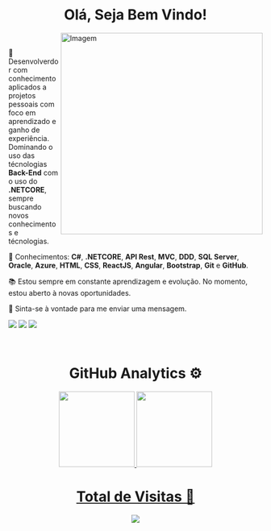 <div align="center">
    <h1>Olá, Seja Bem Vindo!</h1>
</div>

<div>
    <img align="right" src="https://raw.githubusercontent.com/MicaelliMedeiros/micaellimedeiros/master/image/computer-illustration.png" alt="Imagem" min-width="400px" max-width="400px" width="400px" align="right">
    <div align="left"><br>
	<p>📌 Desenvolverdor com conhecimento aplicados a projetos pessoais com foco em aprendizado e ganho de experiência. Dominando o uso das técnologias <strong> Back-End</strong> com o uso do <strong>.NETCORE</strong>, sempre buscando novos conhecimentos e técnologias.</p>
        <p>🧠 Conhecimentos: <strong>C#</strong>, <strong>.NETCORE</strong>, <strong>API Rest</strong>, <strong>MVC</strong>, <strong>DDD</strong>, <strong>SQL Server</strong>, <strong>Oracle</strong>, <strong>Azure</strong>, <strong>HTML</strong>, <strong>CSS</strong>, <strong>ReactJS</strong>, <strong>Angular</strong>, <strong>Bootstrap</strong>, <strong>Git</strong> e <strong>GitHub</strong>.</p>
        <p>📚 Estou sempre em constante aprendizagem e evolução. No momento, estou aberto à novas oportunidades.<p>
        <p>💌 Sinta-se à vontade para me enviar uma mensagem.</p>
        <p align="left">
	<a href="https://www.linkedin.com/in/femuniz/">
	<img src="https://img.shields.io/badge/-LinkedIn-%230077B5?style=for-the-badge&logo=linkedin&logoColor=white"></a>
        <a href="mailto:lipe.baterra@gmail.com?" alt="Gmail">
        <img src="https://img.shields.io/badge/Gmail-D14836?style=for-the-badge&logo=gmail&logoColor=white"/></a>
	<a href="https://www.instagram.com/fe_muniz18/" alt="Instagram">
        <img src="https://img.shields.io/badge/Instagram-E4405F?style=for-the-badge&logo=instagram&logoColor=white"/></a>
     </div>	
</div><br>
    <h1 align="center">GitHub Analytics ⚙️</h1>
<div align="center">
  <a href="https://github.com/FelipeMunizz">
  <img height="150em" src="https://github-readme-stats.vercel.app/api?username=FelipeMunizz&show_icons=true&theme=dracula&include_all_commits=true&count_private=true&title_color=8844EE&icon_color=8844EE&border_color=8844EE"/>
  <img height="150em" src="https://github-readme-stats.vercel.app/api/top-langs/?username=FelipeMunizz&layout=compact&langs_count=7&theme=dracula&title_color=8844EE&icon_color=8844EE&border_color=8844EE"/>
</div>

<div align="center">  
	    
<h1>Total de Visitas 🔎</h1>
	<img alingn="center" src="https://profile-counter.glitch.me/FelipeMunizz/count.svg"/>
</div>        
